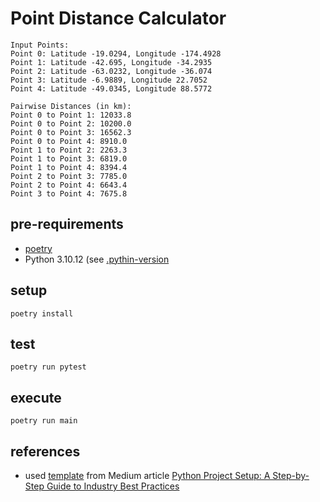 # Point Distance Calculator

```
Input Points:
Point 0: Latitude -19.0294, Longitude -174.4928
Point 1: Latitude -42.695, Longitude -34.2935
Point 2: Latitude -63.0232, Longitude -36.074
Point 3: Latitude -6.9889, Longitude 22.7052
Point 4: Latitude -49.0345, Longitude 88.5772

Pairwise Distances (in km):
Point 0 to Point 1: 12033.8
Point 0 to Point 2: 10200.0
Point 0 to Point 3: 16562.3
Point 0 to Point 4: 8910.0
Point 1 to Point 2: 2263.3
Point 1 to Point 3: 6819.0
Point 1 to Point 4: 8394.4
Point 2 to Point 3: 7785.0
Point 2 to Point 4: 6643.4
Point 3 to Point 4: 7675.8
```

## pre-requirements

- [poetry](https://python-poetry.org/)
- Python 3.10.12 (see [.pythin-version](./.python-version)

## setup

```shell
poetry install
```

## test

```shell
poetry run pytest
```

## execute

```shell
poetry run main
```

## references

- used [template](https://github.com/armand-sauzay/python-template) from Medium
  article [Python Project Setup: A Step-by-Step Guide to Industry Best Practices](https://armand-sauzay.medium.com/python-project-setup-a-step-by-step-guide-to-industry-best-practices-dbce717b2d12)
